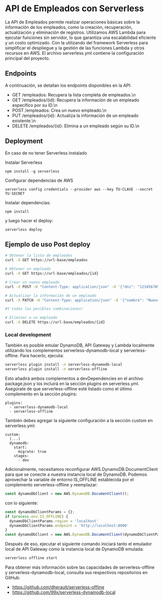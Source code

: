 # API de Empleados con Serverless

La API de Empleados permite realizar operaciones básicas sobre la información de los empleados, como la creación, recuperación, actualización y eliminación de registros. Utilizamos AWS Lambda para ejecutar funciones sin servidor, lo que garantiza una escalabilidad eficiente y un costo optimizado.
Con la utilizando del framework Serverless para simplificar el despliegue y la gestión de las funciones Lambda y otros recursos en AWS. El archivo serverless.yml contiene la configuración principal del proyecto.

## Endpoints

A continuación, se detallan los endpoints disponibles en la API:

- GET /empleados: Recupera la lista completa de empleados.\n
- GET /empleados/{id}: Recupera la información de un empleado específico por su ID.\n
- POST /empleados: Crea un nuevo empleado.\n
- PUT /empleados/{id}: Actualiza la información de un empleado existente.\n
- DELETE /empleados/{id}: Elimina a un empleado según su ID.\n

## Deployment

En caso de no tener Serverless instalado

Instalar Serverless
```
npm install -g serverless
```

Configurar dependencias de AWS
```
serverless config credentials --provider aws --key TU-CLAVE --secret TU-SECRET
```

Instalar dependencias:

```
npm install
```

y luego hacer el deploy:

```
serverless deploy
```

## Ejemplo de uso Post deploy

```bash
# Obtener la lista de empleados
curl -X GET https://url-base/empleados
```

```bash
# Obtener un empleado
curl -X GET https://url-base/empleados/{id}
```

```bash
# Crear un nuevo empleado
curl -X POST -H "Content-Type: application/json" -d '{"dni": "123456789", "nombre": "John Doe", "edad": 30, "cargo": "Desarrollador"}' https://url-base/empleados
```

```bash
# Actualizar la información de un empleado
curl -X PATCH -H "Content-Type: application/json" -d '{"nombre": "Nuevo Nombre", "edad": 31}' https://url-base/empleados/{id} 

#Y todas las posibles combinaciones!
```

```bash
# Eliminar a un empleado
curl -X DELETE https://url-base/empleados/{id}
```


### Local development

También es posible emular DynamoDB, API Gateway y Lambda localmente utilizando los complementos serverless-dynamodb-local y serverless-offline. Para hacerlo, ejecuta:

```bash
serverless plugin install -n serverless-dynamodb-local
serverless plugin install -n serverless-offline
```

Esto añadirá ambos complementos a devDependencies en el archivo package.json y los incluirá en la sección plugins en serverless.yml. Asegúrate de que serverless-offline esté listado como el último complemento en la sección plugins:

```
plugins:
  - serverless-dynamodb-local
  - serverless-offline
```

También debes agregar la siguiente configuración a la sección custom en serverless.yml:

```
custom:
  (...)
  dynamodb:
    start:
      migrate: true
    stages:
      - dev
```

Adicionalmente, necesitamos reconfigurar AWS.DynamoDB.DocumentClient para que se conecte a nuestra instancia local de DynamoDB. Podemos aprovechar la variable de entorno IS_OFFLINE establecida por el complemento serverless-offline y reemplazar:

```javascript
const dynamoDbClient = new AWS.DynamoDB.DocumentClient();
```

con lo siguiente:

```javascript
const dynamoDbClientParams = {};
if (process.env.IS_OFFLINE) {
  dynamoDbClientParams.region = 'localhost'
  dynamoDbClientParams.endpoint = 'http://localhost:8000'
}
const dynamoDbClient = new AWS.DynamoDB.DocumentClient(dynamoDbClientParams);
```

Después de eso, ejecutar el siguiente comando iniciará tanto el emulador local de API Gateway como la instancia local de DynamoDB emulada:

```bash
serverless offline start
```

Para obtener más información sobre las capacidades de serverless-offline y serverless-dynamodb-local, consulta sus respectivos repositorios en GitHub:
- https://github.com/dherault/serverless-offline
- https://github.com/99x/serverless-dynamodb-local
